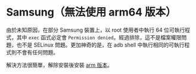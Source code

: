 # Samsung（無法使用 arm64 版本）

由於未知原因，在部分 Samsung 裝置上，以 root 使用者中執行 64 位可執行程式，其中 `exec` 函式必定會 `Permission denied`。經過排除，這不是檔案權限問題，也不是 SELinux 問題。更加神奇的是，在 adb shell 中執行相同的可執行程式則不會有任何問題。

解決方法很簡單，解除安裝後安裝 [arm 版本](./../../download.html)。